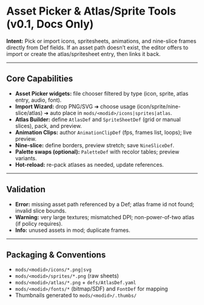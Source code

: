 # Asset Picker & Atlas/Sprite Tools (v0.1, Docs Only)

**Intent:** Pick or import icons, spritesheets, animations, and nine-slice frames directly from Def fields. If an asset path doesn’t exist, the editor offers to import or create the atlas/spritesheet entry, then links it back.

---
## Core Capabilities
- **Asset Picker widgets:** file chooser filtered by type (icon, sprite, atlas entry, audio, font).
- **Import Wizard:** drop PNG/SVG ➜ choose usage (icon/sprite/nine-slice/atlas) ➜ auto place in `mods/<modid>/icons|sprites|atlas`.
- **Atlas Builder:** define `AtlasDef` and `SpriteSheetDef` (grid or manual slices), pack, and preview.
- **Animation Clips:** author `AnimationClipDef` (fps, frames list, loops); live preview.
- **Nine-slice:** define borders, preview stretch; save `NineSliceDef`.
- **Palette swaps (optional):** `PaletteDef` with recolor tables; preview variants.
- **Hot-reload:** re-pack atlases as needed, update references.

---
## Validation
- **Error:** missing asset path referenced by a Def; atlas frame id not found; invalid slice bounds.
- **Warning:** very large textures; mismatched DPI; non-power-of-two atlas (if policy requires).
- **Info:** unused assets in mod; duplicate frames.

---
## Packaging & Conventions
- `mods/<modid>/icons/*.png|svg`
- `mods/<modid>/sprites/*.png` (raw sheets)
- `mods/<modid>/atlas/*.png` + `defs/AtlasDef.yaml`
- `mods/<modid>/fonts/*` (bitmap/SDF) and `FontDef` for mapping
- Thumbnails generated to `mods/<modid>/.thumbs/`
